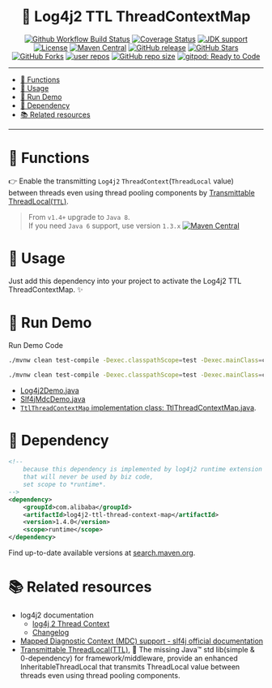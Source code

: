 # <div align="center">🌳 Log4j2 TTL ThreadContextMap</div>

<p align="center">
<a href="https://github.com/oldratlee/log4j2-ttl-thread-context-map/actions/workflows/ci.yaml"><img src="https://img.shields.io/github/actions/workflow/status/oldratlee/log4j2-ttl-thread-context-map/ci.yaml?branch=master&logo=github&logoColor=white" alt="Github Workflow Build Status"></a>
<a href="https://codecov.io/gh/oldratlee/log4j2-ttl-thread-context-map/branch/master"><img src="https://img.shields.io/codecov/c/github/oldratlee/log4j2-ttl-thread-context-map/master?logo=codecov&logoColor=white" alt="Coverage Status"></a>
<a href="https://openjdk.java.net/"><img src="https://img.shields.io/badge/Java-6+-green?logo=openjdk&logoColor=white" alt="JDK support"></a>
<a href="https://www.apache.org/licenses/LICENSE-2.0.html"><img src="https://img.shields.io/github/license/oldratlee/log4j2-ttl-thread-context-map?color=4D7A97&logo=apache" alt="License"></a>
<a href="https://search.maven.org/artifact/com.alibaba/log4j2-ttl-thread-context-map"><img src="https://img.shields.io/maven-central/v/com.alibaba/log4j2-ttl-thread-context-map?color=2d545e&logo=apache-maven&logoColor=white" alt="Maven Central"></a>
<a href="https://github.com/oldratlee/log4j2-ttl-thread-context-map/releases"><img src="https://img.shields.io/github/release/oldratlee/log4j2-ttl-thread-context-map" alt="GitHub release"></a>
<a href="https://github.com/oldratlee/log4j2-ttl-thread-context-map/stargazers"><img src="https://img.shields.io/github/stars/oldratlee/log4j2-ttl-thread-context-map" alt="GitHub Stars"></a>
<a href="https://github.com/oldratlee/log4j2-ttl-thread-context-map/fork"><img src="https://img.shields.io/github/forks/oldratlee/log4j2-ttl-thread-context-map" alt="GitHub Forks"></a>
<a href="https://github.com/oldratlee/log4j2-ttl-thread-context-map/network/dependents"><img src="https://badgen.net/github/dependents-repo/oldratlee/log4j2-ttl-thread-context-map?label=user%20repos" alt="user repos"></a>
<a href="https://github.com/oldratlee/log4j2-ttl-thread-context-map"><img src="https://img.shields.io/github/repo-size/oldratlee/log4j2-ttl-thread-context-map" alt="GitHub repo size"></a>
<a href="https://gitpod.io/#https://github.com/oldratlee/log4j2-ttl-thread-context-map"><img src="https://img.shields.io/badge/Gitpod-ready--to--code-green?label=gitpod&logo=gitpod&logoColor=white" alt="gitpod: Ready to Code"></a>
</p>

--------------------------

<!-- START doctoc generated TOC please keep comment here to allow auto update -->
<!-- DON'T EDIT THIS SECTION, INSTEAD RE-RUN doctoc TO UPDATE -->


- [🔧 Functions](#-functions)
- [👥 Usage](#-usage)
- [🏃 Run Demo](#-run-demo)
- [🍪 Dependency](#-dependency)
- [📚 Related resources](#-related-resources)

<!-- END doctoc generated TOC please keep comment here to allow auto update -->

--------------------------

# 🔧 Functions

👉 Enable the transmitting `Log4j2` `ThreadContext`(`ThreadLocal` value) between threads even using thread pooling components by [Transmittable ThreadLocal(`TTL`)](https://github.com/alibaba/transmittable-thread-local).

> From `v1.4+` upgrade to `Java 8`.  
> If you need `Java 6` support, use version `1.3.x` <a href="https://search.maven.org/artifact/com.alibaba/log4j2-ttl-thread-context-map"><img src="https://img.shields.io/maven-central/v/com.alibaba/log4j2-ttl-thread-context-map?versionPrefix=1.3.&color=lightgrey&logo=apache-maven&logoColor=white" alt="Maven Central"></a>


# 👥 Usage

Just add this dependency into your project to activate the Log4j2 TTL ThreadContextMap. ✨

# 🏃 Run Demo

Run Demo Code

```bash
./mvnw clean test-compile -Dexec.classpathScope=test -Dexec.mainClass=com.alibaba.ttl.log4j2.Log4j2Demo exec:java

./mvnw clean test-compile -Dexec.classpathScope=test -Dexec.mainClass=com.alibaba.ttl.log4j2.Slf4jMdcDemo exec:java
```

- [Log4j2Demo.java](src/test/java/com/alibaba/ttl/log4j2/Log4j2Demo.java)
- [Slf4jMdcDemo.java](src/test/java/com/alibaba/ttl/log4j2/Slf4jMdcDemo.java)
- [`TtlThreadContextMap` implementation class: TtlThreadContextMap.java](src/main/java/com/alibaba/ttl/log4j2/TtlThreadContextMap.java).

# 🍪 Dependency

```xml
<!--
    because this dependency is implemented by log4j2 runtime extension
    that will never be used by biz code,
    set scope to *runtime*.
-->
<dependency>
    <groupId>com.alibaba</groupId>
    <artifactId>log4j2-ttl-thread-context-map</artifactId>
    <version>1.4.0</version>
    <scope>runtime</scope>
</dependency>
```

Find up-to-date available versions at [search.maven.org](https://search.maven.org/artifact/com.alibaba/log4j2-ttl-thread-context-map).

# 📚 Related resources

- log4j2 documentation
    - [log4j 2 Thread Context](https://logging.apache.org/log4j/2.x/manual/thread-context.html)
    - [Changelog](https://logging.apache.org/log4j/2.x/changelog.html)
- [Mapped Diagnostic Context (MDC) support - slf4j official documentation](https://www.slf4j.org/manual.html#mdc)
- [Transmittable ThreadLocal(TTL)](https://github.com/alibaba/transmittable-thread-local), 📌 The missing Java™ std lib(simple & 0-dependency) for framework/middleware, provide an enhanced InheritableThreadLocal that transmits ThreadLocal value between threads even using thread pooling components.
